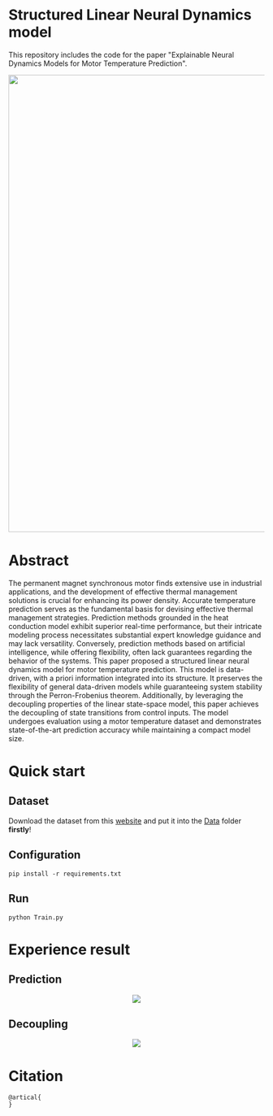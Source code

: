 # Structured Linear Neural Dynamics model
This repository includes the code for the paper "Explainable Neural Dynamics Models for Motor Temperature Prediction".
<p align="center">
  <img src="https://github.com/XinyuanLiao/NDM/blob/main/frame1.png" width="900px"/>
</p>

# Abstract
The permanent magnet synchronous motor finds extensive use in industrial applications, and the development of effective thermal management solutions is crucial for enhancing its power density. Accurate temperature prediction serves as the fundamental basis for devising effective thermal management strategies. Prediction methods grounded in the heat conduction model exhibit superior real-time performance, but their intricate modeling process necessitates substantial expert knowledge guidance and may lack versatility. Conversely, prediction methods based on artificial intelligence, while offering flexibility, often lack guarantees regarding the behavior of the systems. This paper proposed a structured linear neural dynamics model for motor temperature prediction. This model is data-driven, with a priori information integrated into its structure. It preserves the flexibility of general data-driven models while guaranteeing system stability through the Perron-Frobenius theorem. Additionally, by leveraging the decoupling properties of the linear state-space model, this paper achieves the decoupling of state transitions from control inputs. The model undergoes evaluation using a motor temperature dataset and demonstrates state-of-the-art prediction accuracy while maintaining a compact model size.

# Quick start
## Dataset
Download the dataset from this [website](https://www.kaggle.com/wkirgsn/electric-motor-temperature) and put it into the [Data](https://github.com/ms140429/explainable_Neural_Dynamic_Model/tree/main/1_Software_code/Data) folder **firstly**!
## Configuration
```
pip install -r requirements.txt
```
## Run
```
python Train.py
```
# Experience result
## Prediction
<p align="center">
  <img src="https://github.com/ms140429/explainable_Neural_Dynamic_Model/tree/main/1_Software_code/pred.png" />
</p>

## Decoupling
<p align="center">
  <img src="https://github.com/ms140429/explainable_Neural_Dynamic_Model/tree/main/1_Software_code/decouple.png" />
</p>

# Citation
```
@artical{
}
```
